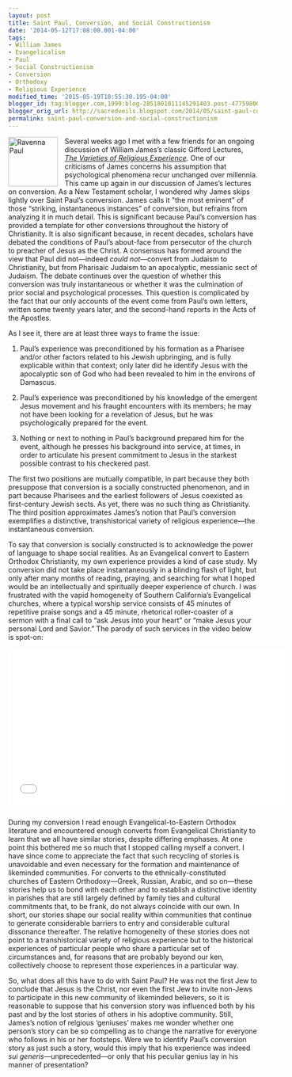 ```yaml
---
layout: post
title: Saint Paul, Conversion, and Social Constructionism
date: '2014-05-12T17:08:00.001-04:00'
tags:
- William James
- Evangelicalism
- Paul
- Social Constructionism
- Conversion
- Orthodoxy
- Religious Experience
modified_time: '2015-05-19T10:55:30.195-04:00'
blogger_id: tag:blogger.com,1999:blog-2851801011145291403.post-4775980627648588047
blogger_orig_url: http://sacredveils.blogspot.com/2014/05/saint-paul-conversion-and-social.html
permalink: saint-paul-conversion-and-social-constructionism
---
```


<img style="float: left; margin-right: 1em;" title="" src="http://irrco.files.wordpress.com/2010/11/stpaul.jpg" alt="Ravenna Paul" width="100px" height="100px" border="0" />

Several weeks ago I met with a few friends for an ongoing discussion of William James’s classic Gifford Lectures, *[The Varieties of Religious Experience](http://web.archive.org/web/20080727010425/http://etext.lib.virginia.edu/toc/modeng/public/JamVari.html).* One of our criticisms of James concerns his assumption that psychological phenomena recur unchanged over millennia. This came up again in our discussion of James’s lectures on conversion. As a New Testament scholar, I wondered why James skips lightly over Saint Paul’s conversion. James calls it "the most eminent" of those “striking, instantaneous instances” of conversion, but refrains from analyzing it in much detail. This is significant because Paul’s conversion has provided a template for other conversions throughout the history of Christianity. It is also significant because, in recent decades, scholars have debated the conditions of Paul’s about-face from persecutor of the church to preacher of Jesus as the Christ. A consensus has formed around the view that Paul did not—indeed *could not*—convert from Judaism to Christianity, but from Pharisaic Judaism to an apocalyptic, messianic sect of Judaism. The debate continues over the question of whether this conversion was truly instantaneous or whether it was the culmination of prior social and psychological processes. This question is complicated by the fact that our only accounts of the event come from Paul’s own letters, written some twenty years later, and the second-hand reports in the Acts of the Apostles.

As I see it, there are at least three ways to frame the issue:

1. Paul’s experience was preconditioned by his formation as a Pharisee and/or other factors related to his Jewish upbringing, and is fully explicable within that context; only later did he identify Jesus with the apocalyptic son of God who had been revealed to him in the environs of Damascus.

2. Paul’s experience was preconditioned by his knowledge of the emergent Jesus movement and his fraught encounters with its members; he may not have been looking for a revelation of Jesus, but he was psychologically prepared for the event.

3. Nothing or next to nothing in Paul’s background prepared him for the event, although he presses his background into service, at times, in order to articulate his present commitment to Jesus in the starkest possible contrast to his checkered past.

The first two positions are mutually compatible, in part because they both presuppose that conversion is a socially constructed phenomenon, and in part because Pharisees and the earliest followers of Jesus coexisted as first-century Jewish sects. As yet, there was no such thing as Christianity. The third position approximates James’s notion that Paul’s conversion exemplifies a distinctive, transhistorical variety of religious experience—the instantaneous conversion.

To say that conversion is socially constructed is to acknowledge the power of language to shape social realities. As an Evangelical convert to Eastern Orthodox Christianity, my own experience provides a kind of case study. My conversion did not take place instantaneously in a blinding flash of light, but only after many months of reading, praying, and searching for what I hoped would be an intellectually and spiritually deeper experience of church. I was frustrated with the vapid homogeneity of Southern California’s Evangelical churches, where a typical worship service consists of 45 minutes of repetitive praise songs and a 45 minute, rhetorical roller-coaster of a sermon with a final call to “ask Jesus into your heart” or “make Jesus your personal Lord and Savior.” The parody of such services in the video below is spot-on:

<iframe style="margin-bottom:1em" src="//www.youtube.com/embed/3RJBd8zE48A" width="560" height="315" frameborder="0"></iframe>

During my conversion I read enough Evangelical-to-Eastern Orthodox literature and encountered enough converts from Evangelical Christianity to learn that we all have similar stories, despite differing emphases. At one point this bothered me so much that I stopped calling myself a convert. I have since come to appreciate the fact that such recycling of stories is unavoidable and even necessary for the formation and maintenance of likeminded communities. For converts to the ethnically-constituted churches of Eastern Orthodoxy—Greek, Russian, Arabic, and so on—these stories help us to bond with each other and to establish a distinctive identity in parishes that are still largely defined by family ties and cultural commitments that, to be frank, do not always coincide with our own. In short, our stories shape our social reality within communities that continue to generate considerable barriers to entry and considerable cultural dissonance thereafter. The relative homogeneity of these stories does not point to a transhistorical variety of religious experience but to the historical experiences of particular people who share a particular set of circumstances and, for reasons that are probably beyond our ken, collectively choose to represent those experiences in a particular way.

So, what does all this have to do with Saint Paul? He was not the first Jew to conclude that Jesus is the Christ, nor even the first Jew to invite non-Jews to participate in this new community of likeminded believers, so it is reasonable to suppose that his conversion story was influenced both by his past and by the lost stories of others in his adoptive community. Still, James’s notion of relgious ‘geniuses’ makes me wonder whether one person’s story can be so compelling as to change the narrative for everyone who follows in his or her footsteps. Were we to identify Paul’s conversion story as just such a story, would this imply that his experience was indeed *sui generis*—unprecedented—or only that his peculiar genius lay in his manner of presentation?